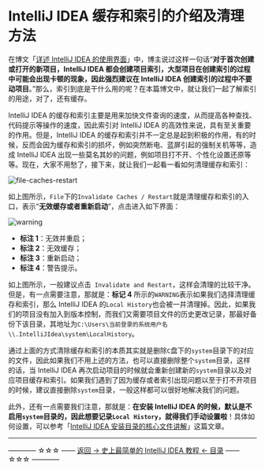 # IntelliJ IDEA 缓存和索引的介绍及清理方法

在博文「[详述 IntelliJ IDEA 的使用界面](https://github.com/guobinhit/intellij-idea-tutorial/blob/master/articles/basic-course/use-face.md)」中，博主说过这样一句话“**对于首次创建或打开的新项目，IntelliJ IDEA 都会创建项目索引，大型项目在创建索引的过程中可能会出现卡顿的现象，因此强烈建议在 IntelliJ IDEA 创建索引的过程中不要动项目**。”那么，索引到底是干什么用的呢？在本篇博文中，就让我们一起了解索引的用途，对了，还有缓存。

IntelliJ IDEA 的缓存和索引主要是用来加快文件查询的速度，从而提高各种查找、代码提示等操作的速度，因此索引对 IntelliJ IDEA 的高效性来说，具有至关重要的作用。但是，IntelliJ IDEA 的缓存和索引并不一定总是起到积极的作用，有的时候，反而会因为缓存和索引的损坏，例如突然断电、蓝屏引起的强制关机等等，造成 IntelliJ IDEA 出现一些莫名其妙的问题，例如项目打不开、个性化设置还原等等。现在，大家不用愁了，接下来，就让我们一起看一看如何清理缓存和索引：

![file-caches-restart](https://github.com/guobinhit/intellij-idea-tutorial/blob/master/images/basic-course/index-and-cache/file-caches-restart.png)

如上图所示，`File`下的`Invalidate Caches / Restart`就是清理缓存和索引的入口，表示“**无效缓存或者重新启动**”，点击进入如下界面：

![warning](https://github.com/guobinhit/intellij-idea-tutorial/blob/master/images/basic-course/index-and-cache/warning.png)

 - **标注 1**：无效并重启；
 - **标注 2**：无效缓存；
 - **标注 3**：重新启动；
 - **标注 4**：警告提示。

如上图所示，一般建议点击` Invalidate and Restart`，这样会清理的比较干净。但是，有一点需要注意，那就是：**标记 4** 所示的`WARNING`表示如果我们选择清理缓存和索引，那么 IntelliJ IDEA 的`Local History`也会被一并清理掉。因此，如果我们的项目没有加入到版本控制，而我们又需要项目文件的历史更改记录，那最好备份下该目录，其地址为`C:\Users\当前登录的系统用户名\\.IntelliJIdea\system\LocalHistory`。

通过上面的方式清除缓存和索引的本质其实就是删除`C`盘下的`system`目录下的对应的文件，因此如果我们不用上述的方法，也可以直接删除整个`system`目录，这样的话，当 IntelliJ IDEA 再次启动项目的时候就会重新创建新的`system`目录以及对应项目缓存和索引。如果我们遇到了因为缓存或者索引出现问题以至于打不开项目的时候，建议直接删除`system`目录，一般这样都可以很好地解决我们的问题。

此外，还有一点需要我们注意，那就是：**在安装 IntelliJ IDEA 的时候，默认是不启用`system`目录的，因此想要记录`Local History`，就得我们手动设置啦**！具体如何设置，可以参考「[IntelliJ IDEA 安装目录的核心文件讲解](https://github.com/guobinhit/intellij-idea-tutorial/blob/master/articles/core-file-talk.md)」这篇文章。



----------
———— ☆☆☆ —— [返回 -> 史上最简单的 IntelliJ IDEA 教程 <- 目录](https://github.com/guobinhit/intellij-idea-tutorial/blob/master/README.md) —— ☆☆☆ ————

